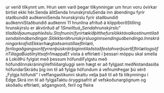 ur verið tilkynnt um. Hrun sem varð þegar tilkynningar um hrun voru óvirkar birtist ekki hér.Senda álitSenda hrunskýrsluSenda inn ábendingu fyrir staðbundið auðkenniSenda hrunskýrslu fyrir staðbundið auðkenniStaðbundið auðkenni $1$1 hrunlína afrituð á klippiborðStilling hrunskýrslu er ákvörðuð af $1Smelltu á „Senda hrunskýrslu“ til að biðja um upphleðslu.Stofnunin/fyrirtækið þitt hefur slökkt á valkostinum til að senda inn ábendingar.Slökkt er á hrunskýrslu og innsendingu ábendinga.Innskráningar krafistEkki er hægt að samstilla eftirlæti, feril og aðgangsorð fyrr en þú skráir þig inn til að staðfesta hver þú ertEftirlæti og söfnTillagaBúa til nýtt safn$1mappaEf vista á eftirlæti í þessari möppu skal smella á LokiðÞú fylgist með þessum höfundiFylgstu með höfundiInnskráningVefhliðargluggi sem hægt er að fylgjast meðNotandasíða höfundarSkráðu þig inn til að fylgja höfundum á vefnumÞegar þú sérð „Fylgja höfundi“ í veffangastikunni skaltu velja það til að fá tilkynningu í Edge.Skrá inn til að fylgjaTaktu öryggisafrit af vefskoðunargögnum og skoðaðu eftirlæti, aðgangsorð, feril og fleira